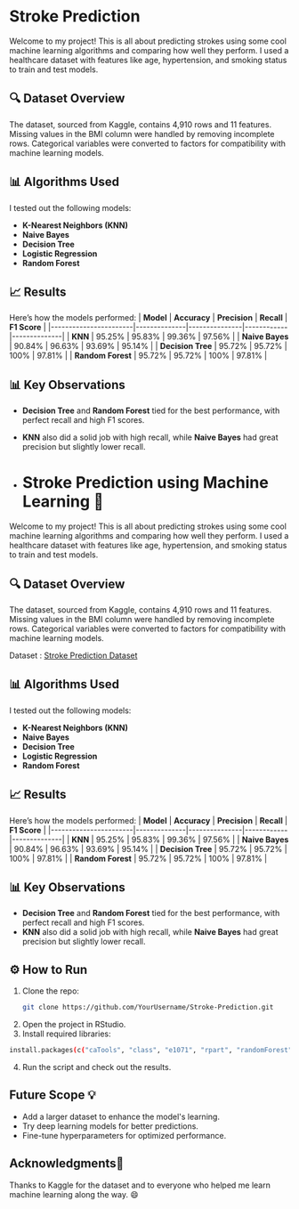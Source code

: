 # Stroke Prediction 

Welcome to my project! This is all about predicting strokes using some cool machine learning algorithms and comparing how well they perform. I used a healthcare dataset with features like age, hypertension, and smoking status to train and test models.

## 🔍 Dataset Overview
The dataset, sourced from Kaggle, contains 4,910 rows and 11 features. Missing values in the BMI column were handled by removing incomplete rows. Categorical variables were converted to factors for compatibility with machine learning models.

## 📊 Algorithms Used
I tested out the following models:
- **K-Nearest Neighbors (KNN)**
- **Naive Bayes**
- **Decision Tree**
- **Logistic Regression**
- **Random Forest**

## 📈 Results
Here’s how the models performed:
| **Model**             | **Accuracy** | **Precision** | **Recall** | **F1 Score** |
|-----------------------|--------------|---------------|------------|--------------|
| **KNN**               | 95.25%       | 95.83%        | 99.36%     | 97.56%       |
| **Naive Bayes**       | 90.84%       | 96.63%        | 93.69%     | 95.14%       |
| **Decision Tree**     | 95.72%       | 95.72%        | 100%       | 97.81%       |
| **Random Forest**     | 95.72%       | 95.72%        | 100%       | 97.81%       |

## 📊 Key Observations
- **Decision Tree** and **Random Forest** tied for the best performance, with perfect recall and high F1 scores.
- **KNN** also did a solid job with high recall, while **Naive Bayes** had great precision but slightly lower recall.

- # Stroke Prediction using Machine Learning 🚀

Welcome to my project! This is all about predicting strokes using some cool machine learning algorithms and comparing how well they perform. I used a healthcare dataset with features like age, hypertension, and smoking status to train and test models.

## 🔍 Dataset Overview
The dataset, sourced from Kaggle, contains 4,910 rows and 11 features. Missing values in the BMI column were handled by removing incomplete rows. Categorical variables were converted to factors for compatibility with machine learning models.

Dataset : [Stroke Prediction Dataset](https://www.kaggle.com/datasets/fedesoriano/stroke-prediction-dataset)

## 📊 Algorithms Used
I tested out the following models:
- **K-Nearest Neighbors (KNN)**
- **Naive Bayes**
- **Decision Tree**
- **Logistic Regression**
- **Random Forest**

## 📈 Results
Here’s how the models performed:
| **Model**            | **Accuracy** | **Precision** | **Recall** | **F1 Score** |
|-----------------------|--------------|---------------|------------|--------------|
| **KNN**              | 95.25%       | 95.83%        | 99.36%     | 97.56%       |
| **Naive Bayes**       | 90.84%       | 96.63%        | 93.69%     | 95.14%       |
| **Decision Tree**     | 95.72%       | 95.72%        | 100%       | 97.81%       |
| **Random Forest**     | 95.72%       | 95.72%        | 100%       | 97.81%       |

## 📊 Key Observations
- **Decision Tree** and **Random Forest** tied for the best performance, with perfect recall and high F1 scores.
- **KNN** also did a solid job with high recall, while **Naive Bayes** had great precision but slightly lower recall.

## ⚙️ How to Run
1. Clone the repo:
   ```bash
   git clone https://github.com/YourUsername/Stroke-Prediction.git
   ```
2. Open the project in RStudio.
3. Install required libraries:
```bash
install.packages(c("caTools", "class", "e1071", "rpart", "randomForest", "caret", "ggplot2", "tidyr"))
```
4. Run the script and check out the results.

## Future Scope 💡 
- Add a larger dataset to enhance the model's learning. <br>
- Try deep learning models for better predictions. <br>
- Fine-tune hyperparameters for optimized performance.


## Acknowledgments🤝 
Thanks to Kaggle for the dataset and to everyone who helped me learn machine learning along the way. 😄
